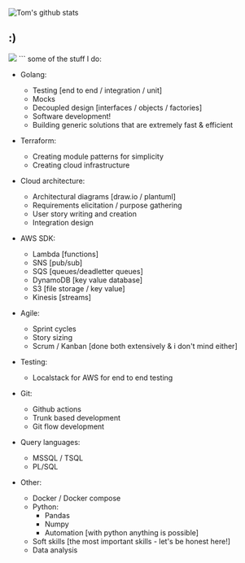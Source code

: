 ![Tom's github stats](https://github-readme-stats.vercel.app/api?username=tbal999&count_private=true&hide=contribs,prs&show_icons=true&theme=blue-green) 
## :)
<img src="https://komarev.com/ghpvc/?username=tbal999">
```
some of the stuff I do:

- Golang:
	- Testing [end to end / integration / unit]
	- Mocks
	- Decoupled design [interfaces / objects / factories]
	- Software development!
	- Building generic solutions that are extremely fast & efficient
	
- Terraform:
	- Creating module patterns for simplicity
	- Creating cloud infrastructure

- Cloud architecture:
	- Architectural diagrams [draw.io / plantuml]
	- Requirements elicitation / purpose gathering
	- User story writing and creation
	- Integration design

- AWS SDK:
	- Lambda [functions]
	- SNS [pub/sub]
	- SQS [queues/deadletter queues]
	- DynamoDB [key value database]
	- S3 [file storage / key value]
	- Kinesis [streams]
	
- Agile:
	- Sprint cycles
	- Story sizing
	- Scrum / Kanban [done both extensively & i don't mind either]
	
- Testing:
	- Localstack for AWS for end to end testing
	
- Git:
	- Github actions
	- Trunk based development
	- Git flow development
	
- Query languages: 
	- MSSQL / TSQL
	- PL/SQL
	
- Other:
	- Docker / Docker compose
	- Python:
		- Pandas
		- Numpy
		- Automation [with python anything is possible]
	- Soft skills [the most important skills - let's be honest here!]
	- Data analysis
```
